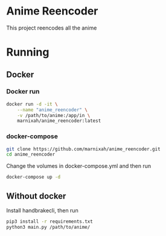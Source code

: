 # Anime Reencoder
This project reencodes all the anime
# Running
## Docker
### Docker run
```bash
docker run -d -it \
    --name "anime_reencoder" \
    -v /path/to/anime:/app/in \
    marnixah/anime_reencoder:latest
```
### docker-compose
```bash
git clone https://github.com/marnixah/anime_reencoder.git
cd anime_reencoder
```
Change the volumes in docker-compose.yml and then run
```bash
docker-compose up -d
```
## Without docker
Install handbrakecli, then run
```bash
pip3 install -r requirements.txt
python3 main.py /path/to/anime/
```